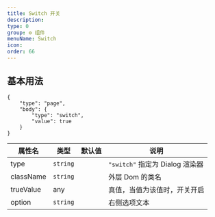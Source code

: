 ```yaml
---
title: Switch 开关
description:
type: 0
group: ⚙ 组件
menuName: Switch
icon:
order: 66
---
```


## 基本用法

```schema
{
    "type": "page",
    "body": {
        "type": "switch",
        "value": true
    }
}
```

| 属性名    | 类型     | 默认值 | 说明                            |
| --------- | -------- | ------ | ------------------------------- |
| type      | `string` |        | `"switch"` 指定为 Dialog 渲染器 |
| className | `string` |        | 外层 Dom 的类名                 |
| trueValue | any      |        | 真值，当值为该值时，开关开启    |
| option    | `string` |        | 右侧选项文本                    |
